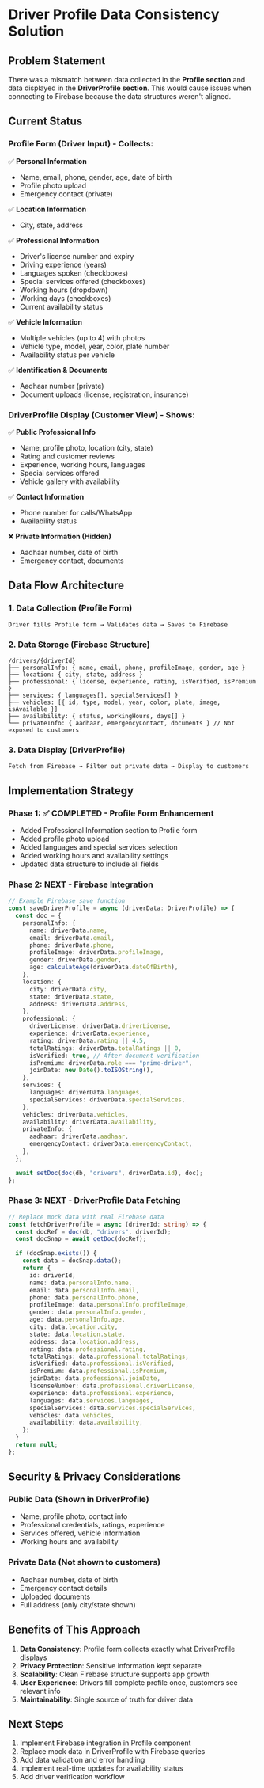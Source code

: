 # Driver Profile Data Consistency Solution

## Problem Statement

There was a mismatch between data collected in the **Profile section** and data displayed in the **DriverProfile section**. This would cause issues when connecting to Firebase because the data structures weren't aligned.

## Current Status

### Profile Form (Driver Input) - Collects:

✅ **Personal Information**

- Name, email, phone, gender, age, date of birth
- Profile photo upload
- Emergency contact (private)

✅ **Location Information**

- City, state, address

✅ **Professional Information**

- Driver's license number and expiry
- Driving experience (years)
- Languages spoken (checkboxes)
- Special services offered (checkboxes)
- Working hours (dropdown)
- Working days (checkboxes)
- Current availability status

✅ **Vehicle Information**

- Multiple vehicles (up to 4) with photos
- Vehicle type, model, year, color, plate number
- Availability status per vehicle

✅ **Identification & Documents**

- Aadhaar number (private)
- Document uploads (license, registration, insurance)

### DriverProfile Display (Customer View) - Shows:

✅ **Public Professional Info**

- Name, profile photo, location (city, state)
- Rating and customer reviews
- Experience, working hours, languages
- Special services offered
- Vehicle gallery with availability

✅ **Contact Information**

- Phone number for calls/WhatsApp
- Availability status

❌ **Private Information (Hidden)**

- Aadhaar number, date of birth
- Emergency contact, documents

## Data Flow Architecture

### 1. Data Collection (Profile Form)

```
Driver fills Profile form → Validates data → Saves to Firebase
```

### 2. Data Storage (Firebase Structure)

```
/drivers/{driverId}
├── personalInfo: { name, email, phone, profileImage, gender, age }
├── location: { city, state, address }
├── professional: { license, experience, rating, isVerified, isPremium }
├── services: { languages[], specialServices[] }
├── vehicles: [{ id, type, model, year, color, plate, image, isAvailable }]
├── availability: { status, workingHours, days[] }
└── privateInfo: { aadhaar, emergencyContact, documents } // Not exposed to customers
```

### 3. Data Display (DriverProfile)

```
Fetch from Firebase → Filter out private data → Display to customers
```

## Implementation Strategy

### Phase 1: ✅ COMPLETED - Profile Form Enhancement

- Added Professional Information section to Profile form
- Added profile photo upload
- Added languages and special services selection
- Added working hours and availability settings
- Updated data structure to include all fields

### Phase 2: NEXT - Firebase Integration

```typescript
// Example Firebase save function
const saveDriverProfile = async (driverData: DriverProfile) => {
  const doc = {
    personalInfo: {
      name: driverData.name,
      email: driverData.email,
      phone: driverData.phone,
      profileImage: driverData.profileImage,
      gender: driverData.gender,
      age: calculateAge(driverData.dateOfBirth),
    },
    location: {
      city: driverData.city,
      state: driverData.state,
      address: driverData.address,
    },
    professional: {
      driverLicense: driverData.driverLicense,
      experience: driverData.experience,
      rating: driverData.rating || 4.5,
      totalRatings: driverData.totalRatings || 0,
      isVerified: true, // After document verification
      isPremium: driverData.role === "prime-driver",
      joinDate: new Date().toISOString(),
    },
    services: {
      languages: driverData.languages,
      specialServices: driverData.specialServices,
    },
    vehicles: driverData.vehicles,
    availability: driverData.availability,
    privateInfo: {
      aadhaar: driverData.aadhaar,
      emergencyContact: driverData.emergencyContact,
    },
  };

  await setDoc(doc(db, "drivers", driverData.id), doc);
};
```

### Phase 3: NEXT - DriverProfile Data Fetching

```typescript
// Replace mock data with real Firebase data
const fetchDriverProfile = async (driverId: string) => {
  const docRef = doc(db, "drivers", driverId);
  const docSnap = await getDoc(docRef);

  if (docSnap.exists()) {
    const data = docSnap.data();
    return {
      id: driverId,
      name: data.personalInfo.name,
      email: data.personalInfo.email,
      phone: data.personalInfo.phone,
      profileImage: data.personalInfo.profileImage,
      gender: data.personalInfo.gender,
      age: data.personalInfo.age,
      city: data.location.city,
      state: data.location.state,
      address: data.location.address,
      rating: data.professional.rating,
      totalRatings: data.professional.totalRatings,
      isVerified: data.professional.isVerified,
      isPremium: data.professional.isPremium,
      joinDate: data.professional.joinDate,
      licenseNumber: data.professional.driverLicense,
      experience: data.professional.experience,
      languages: data.services.languages,
      specialServices: data.services.specialServices,
      vehicles: data.vehicles,
      availability: data.availability,
    };
  }
  return null;
};
```

## Security & Privacy Considerations

### Public Data (Shown in DriverProfile)

- Name, profile photo, contact info
- Professional credentials, ratings, experience
- Services offered, vehicle information
- Working hours and availability

### Private Data (Not shown to customers)

- Aadhaar number, date of birth
- Emergency contact details
- Uploaded documents
- Full address (only city/state shown)

## Benefits of This Approach

1. **Data Consistency**: Profile form collects exactly what DriverProfile displays
2. **Privacy Protection**: Sensitive information kept separate
3. **Scalability**: Clean Firebase structure supports app growth
4. **User Experience**: Drivers fill complete profile once, customers see relevant info
5. **Maintainability**: Single source of truth for driver data

## Next Steps

1. Implement Firebase integration in Profile component
2. Replace mock data in DriverProfile with Firebase queries
3. Add data validation and error handling
4. Implement real-time updates for availability status
5. Add driver verification workflow
